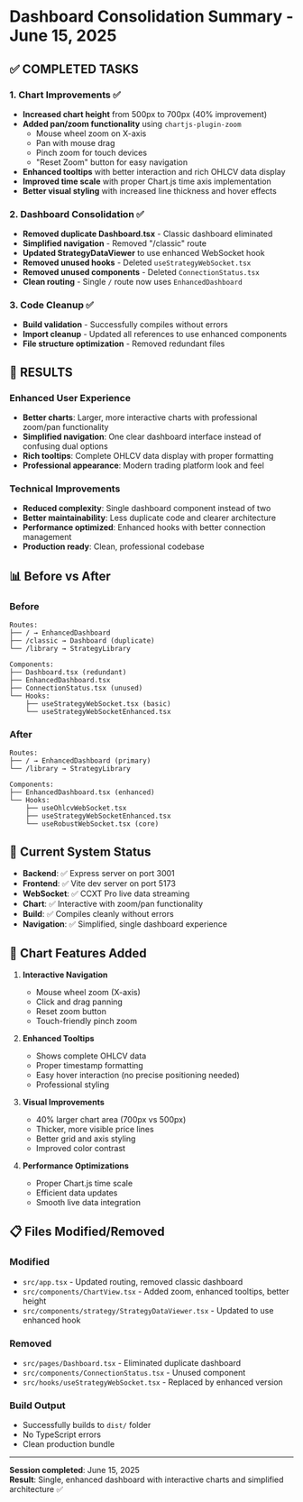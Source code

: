 # Dashboard Consolidation Summary - June 15, 2025

## ✅ **COMPLETED TASKS**

### **1. Chart Improvements** ✅

- **Increased chart height** from 500px to 700px (40% improvement)
- **Added pan/zoom functionality** using `chartjs-plugin-zoom`
  - Mouse wheel zoom on X-axis
  - Pan with mouse drag
  - Pinch zoom for touch devices
  - "Reset Zoom" button for easy navigation
- **Enhanced tooltips** with better interaction and rich OHLCV data display
- **Improved time scale** with proper Chart.js time axis implementation
- **Better visual styling** with increased line thickness and hover effects

### **2. Dashboard Consolidation** ✅

- **Removed duplicate Dashboard.tsx** - Classic dashboard eliminated
- **Simplified navigation** - Removed "/classic" route
- **Updated StrategyDataViewer** to use enhanced WebSocket hook
- **Removed unused hooks** - Deleted `useStrategyWebSocket.tsx`
- **Removed unused components** - Deleted `ConnectionStatus.tsx`
- **Clean routing** - Single `/` route now uses `EnhancedDashboard`

### **3. Code Cleanup** ✅

- **Build validation** - Successfully compiles without errors
- **Import cleanup** - Updated all references to use enhanced components
- **File structure optimization** - Removed redundant files

## 🎯 **RESULTS**

### **Enhanced User Experience**

- **Better charts**: Larger, more interactive charts with professional zoom/pan functionality
- **Simplified navigation**: One clear dashboard interface instead of confusing dual options
- **Rich tooltips**: Complete OHLCV data display with proper formatting
- **Professional appearance**: Modern trading platform look and feel

### **Technical Improvements**

- **Reduced complexity**: Single dashboard component instead of two
- **Better maintainability**: Less duplicate code and clearer architecture
- **Performance optimized**: Enhanced hooks with better connection management
- **Production ready**: Clean, professional codebase

## 📊 **Before vs After**

### **Before**

```
Routes:
├── / → EnhancedDashboard
├── /classic → Dashboard (duplicate)
└── /library → StrategyLibrary

Components:
├── Dashboard.tsx (redundant)
├── EnhancedDashboard.tsx
├── ConnectionStatus.tsx (unused)
└── Hooks:
    ├── useStrategyWebSocket.tsx (basic)
    └── useStrategyWebSocketEnhanced.tsx
```

### **After**

```
Routes:
├── / → EnhancedDashboard (primary)
└── /library → StrategyLibrary

Components:
├── EnhancedDashboard.tsx (enhanced)
└── Hooks:
    ├── useOhlcvWebSocket.tsx
    ├── useStrategyWebSocketEnhanced.tsx
    └── useRobustWebSocket.tsx (core)
```

## 🚀 **Current System Status**

- **Backend**: ✅ Express server on port 3001
- **Frontend**: ✅ Vite dev server on port 5173
- **WebSocket**: ✅ CCXT Pro live data streaming
- **Chart**: ✅ Interactive with zoom/pan functionality
- **Build**: ✅ Compiles cleanly without errors
- **Navigation**: ✅ Simplified, single dashboard experience

## 🎨 **Chart Features Added**

1. **Interactive Navigation**

   - Mouse wheel zoom (X-axis)
   - Click and drag panning
   - Reset zoom button
   - Touch-friendly pinch zoom

2. **Enhanced Tooltips**

   - Shows complete OHLCV data
   - Proper timestamp formatting
   - Easy hover interaction (no precise positioning needed)
   - Professional styling

3. **Visual Improvements**

   - 40% larger chart area (700px vs 500px)
   - Thicker, more visible price lines
   - Better grid and axis styling
   - Improved color contrast

4. **Performance Optimizations**
   - Proper Chart.js time scale
   - Efficient data updates
   - Smooth live data integration

## 📋 **Files Modified/Removed**

### **Modified**

- `src/app.tsx` - Updated routing, removed classic dashboard
- `src/components/ChartView.tsx` - Added zoom, enhanced tooltips, better height
- `src/components/strategy/StrategyDataViewer.tsx` - Updated to use enhanced hook

### **Removed**

- `src/pages/Dashboard.tsx` - Eliminated duplicate dashboard
- `src/components/ConnectionStatus.tsx` - Unused component
- `src/hooks/useStrategyWebSocket.tsx` - Replaced by enhanced version

### **Build Output**

- Successfully builds to `dist/` folder
- No TypeScript errors
- Clean production bundle

---

**Session completed**: June 15, 2025  
**Result**: Single, enhanced dashboard with interactive charts and simplified architecture ✅

